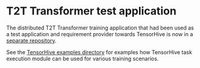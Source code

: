 # T2T Transformer test application

The distributed T2T Transformer training application that had been used as a test
application and requirement provider towards TensorHive is now in a
[separate repository](https://github.com/roscisz/dnn_training_benchmarks/tree/master/TensorFlowV1_T2T-Transformer_English-German).

See the [TensorHive examples directory](https://github.com/roscisz/TensorHive/tree/master/examples) for
examples how TensorHive task execution module can be used for various training scenarios.
